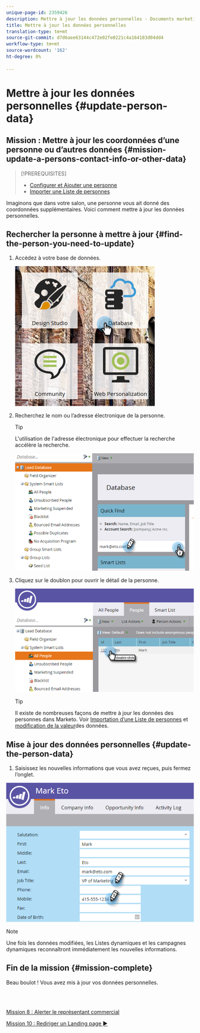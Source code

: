 ```yaml
---
unique-page-id: 2359426
description: Mettre à jour les données personnelles - Documents marketing - Documentation du produit
title: Mettre à jour les données personnelles
translation-type: tm+mt
source-git-commit: d7d6aee63144c472e02fe0221c4a164183d04dd4
workflow-type: tm+mt
source-wordcount: '162'
ht-degree: 0%

---
```



# Mettre à jour les données personnelles {#update-person-data}

## Mission : Mettre à jour les coordonnées d’une personne ou d’autres données {#mission-update-a-persons-contact-info-or-other-data}

>[!PREREQUISITES]
>
>* [Configurer et Ajouter une personne](/help/marketo/getting-started/quick-wins/get-set-up-and-add-a-person.md)
>* [Importer une Liste de personnes](/help/marketo/getting-started/quick-wins/import-a-list-of-people.md)


Imaginons que dans votre salon, une personne vous ait donné des coordonnées supplémentaires. Voici comment mettre à jour les données personnelles.

## Rechercher la personne à mettre à jour {#find-the-person-you-need-to-update}

1. Accédez à votre base de données.

   ![](assets/db-3.png)

1. Recherchez le nom ou l’adresse électronique de la personne.

   >[!TIP]
   >
   >L&#39;utilisation de l&#39;adresse électronique pour effectuer la recherche accélère la recherche.

   ![](assets/two-rubiks.png)

1. Cliquez sur le doublon pour ouvrir le détail de la personne.

   ![](assets/three-rubiks.png)

   >[!TIP]
   >
   >Il existe de nombreuses façons de mettre à jour les données des personnes dans Marketo. Voir [Importation d’une Liste de personnes](/help/marketo/getting-started/quick-wins/import-a-list-of-people.md) et [modification de la valeur](/help/marketo/product-docs/core-marketo-concepts/smart-campaigns/flow-actions/change-data-value.md)des données.

## Mise à jour des données personnelles {#update-the-person-data}

1. Saisissez les nouvelles informations que vous avez reçues, puis fermez l’onglet.

![](assets/four-rubiks.png)

>[!NOTE]
>
>Une fois les données modifiées, les Listes dynamiques et les campagnes dynamiques reconnaîtront immédiatement les nouvelles informations.

## Fin de la mission {#mission-complete}

Beau boulot ! Vous avez mis à jour vos données personnelles.

<br> 

[Mission 8 : Alerter le représentant commercial](/help/marketo/getting-started/quick-wins/alert-the-sales-rep.md)

[Mission 10 : Rediriger un Landing page ►](/help/marketo/getting-started/quick-wins/redirect-a-landing-page.md)
